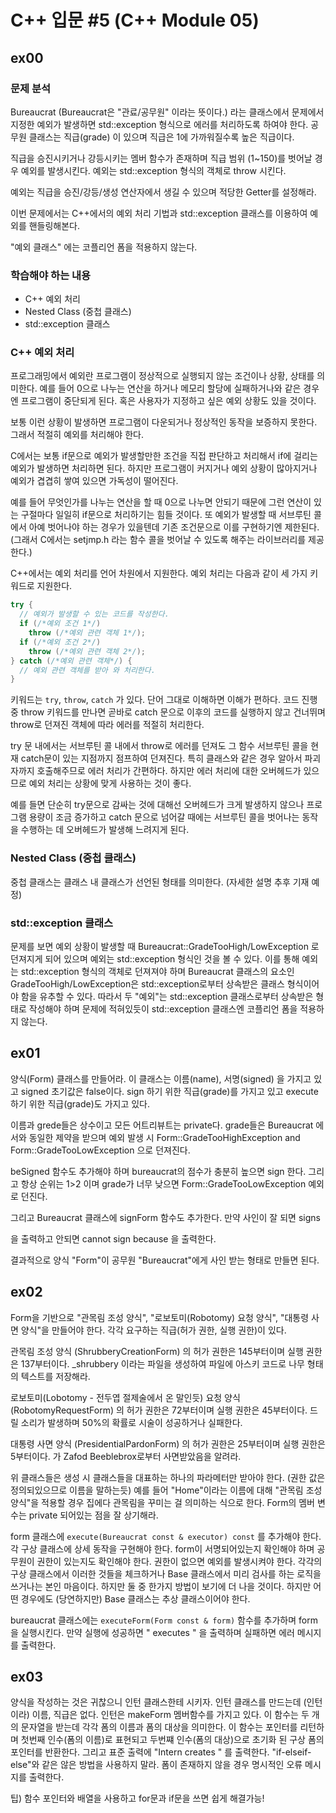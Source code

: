 # C++ 입문 #5 (C++ Module 05)

## ex00

### 문제 분석

Bureaucrat (Bureaucrat은 "관료/공무원" 이라는 뜻이다.) 라는 클래스에서 문제에서 지정한 예외가 발생하면 std::exception 형식으로 에러를 처리하도록 하여야 한다. 공무원 클래스는 직급(grade) 이 있으며 직급은 1에 가까워질수록 높은 직급이다.

직급을 승진시키거나 강등시키는 멤버 함수가 존재하며 직급 범위 (1~150)를 벗어날 경우 예외를 발생시킨다. 예외는 std::exception 형식의 객체로 throw 시킨다.

예외는 직급을 승진/강등/생성 연산자에서 생길 수 있으며 적당한 Getter를 설정해라.

이번 문제에서는 C++에서의 예외 처리 기법과 std::exception 클래스를 이용하여 예외를 핸들링해본다.

"예외 클래스" 에는 코플리언 폼을 적용하지 않는다.

### 학습해야 하는 내용

- C++ 예외 처리
- Nested Class (중첩 클래스)
- std::exception 클래스

### C++ 예외 처리

프로그래밍에서 예외란 프로그램이 정상적으로 실행되지 않는 조건이나 상황, 상태를 의미한다. 예를 들어 0으로 나누는 연산을 하거나 메모리 할당에 실패하거나와 같은 경우엔 프로그램이 중단되게 된다. 혹은 사용자가 지정하고 싶은 예외 상황도 있을 것이다.

보통 이런 상황이 발생하면 프로그램이 다운되거나 정상적인 동작을 보증하지 못한다. 그래서 적절히 예외를 처리해야 한다.

C에서는 보통 if문으로 예외가 발생할만한 조건을 직접 판단하고 처리해서 if에 걸리는 예외가 발생하면 처리하면 된다. 하지만 프로그램이 커지거나 예외 상황이 많아지거나 예외가 겹겹히 쌓여 있으면 가독성이 떨어진다.

예를 들어 무엇인가를 나누는 연산을 할 때 0으로 나누면 안되기 때문에 그런 연산이 있는 구절마다 일일히 if문으로 처리하기는 힘들 것이다. 또 예외가 발생할 때 서브루틴 콜에서 아예 벗어나야 하는 경우가 있을텐데 기존 조건문으로 이를 구현하기엔 제한된다. (그래서 C에서는 setjmp.h 라는 함수 콜을 벗어날 수 있도록 해주는 라이브러리를 제공한다.)

C++에서는 예외 처리를 언어 차원에서 지원한다. 예외 처리는 다음과 같이 세 가지 키워드로 지원한다.

```c++
try {
  // 예외가 발생할 수 있는 코드를 작성한다.
  if (/*예외 조건 1*/)
    throw (/*예외 관련 객체 1*/);
  if (/*예외 조건 2*/)
    throw (/*예외 관련 객체 2*/);
} catch (/*예외 관련 객체*/) {
  // 예외 관련 객체를 받아 와 처리한다.
}
```

키워드는 `try`, `throw`, `catch` 가 있다. 단어 그대로 이해하면 이해가 편하다. 코드 진행 중 throw 키워드를 만나면 곧바로 catch 문으로 이후의 코드를 실행하지 않고 건너뛰며 throw로 던져진 객체에 따라 에러를 적절히 처리한다.

try 문 내에서는 서브루틴 콜 내에서 throw로 에러를 던져도 그 함수 서브루틴 콜을 현재 catch문이 있는 지점까지 점프하여 던져진다. 특히 클래스와 같은 경우 알아서 파괴자까지 호출해주므로 에러 처리가 간편하다. 하지만 에러 처리에 대한 오버헤드가 있으므로 예외 처리는 상황에 맞게 사용하는 것이 좋다.

예를 들면 단순히 try문으로 감싸는 것에 대해선 오버헤드가 크게 발생하지 않으나 프로그램 용량이 조금 증가하고 catch 문으로 넘어갈 때에는 서브루틴 콜을 벗어나는 동작을 수행하는 데 오버헤드가 발생해 느려지게 된다.

### Nested Class (중첩 클래스)

중첩 클래스는 클래스 내 클래스가 선언된 형태를 의미한다. (자세한 설명 추후 기재 예정)

### std::exception 클래스

문제를 보면 예외 상황이 발생할 때 Bureaucrat::GradeTooHigh/LowException 로 던져지게 되어 있으며 예외는 std::exception 형식인 것을 볼 수 있다. 이를 통해 예외는 std::exception 형식의 객체로 던져져야 하며 Bureaucrat 클래스의 요소인 GradeTooHigh/LowException은 std::exception로부터 상속받은 클래스 형식이어야 함을 유추할 수 있다. 따라서 두 "예외"는 std::exception 클래스로부터 상속받은 형태로 작성해야 하며 문제에 적혀있듯이 std::exception 클래스엔 코플리언 폼을 적용하지 않는다.

## ex01

양식(Form) 클래스를 만들어라. 이 클래스는 이름(name), 서명(signed) 을 가지고 있고 signed 초기값은 false이다. sign 하기 위한 직급(grade)를 가지고 있고 execute 하기 위한 직급(grade)도 가지고 있다.

이름과 grede들은 상수이고 모든 어트리뷰트는 private다. grade들은 Bureaucrat 에서와 동일한 제약을 받으며 예외 발생 시 Form::GradeTooHighException and Form::GradeTooLowException 으로 던져진다.

beSigned 함수도 추가해야 하며 bureaucrat의 점수가 충분히 높으면 sign 한다. 그리고 항상 순위는 1>2 이며 grade가 너무 낮으면 Form::GradeTooLowException 예외로 던진다.

그리고 Bureaucrat 클래스에 signForm 함수도 추가한다. 만약 사인이 잘 되면 <bureaucrat> signs <form> 을 출력하고 안되면 <bureaucrat> cannot sign <form> because <reason> 을 출력한다.

결과적으로 양식 "Form"이 공무원 "Bureaucrat"에게 사인 받는 형태로 만들면 된다.

## ex02

Form을 기반으로 "관목림 조성 양식", "로보토미(Robotomy) 요청 양식", "대통령 사면 양식"을 만들어야 한다. 각각 요구하는 직급(허가 권한, 실행 권한)이 있다.

관목림 조성 양식 (ShrubberyCreationForm) 의 허가 권한은 145부터이며 실행 권한은 137부터이다. <target>_shrubbery  이라는 파일을 생성하여 파일에 아스키 코드로 나무 형태의 텍스트를 저장해라.

로보토미(Lobotomy - 전두엽 절제술에서 온 말인듯) 요청 양식 (RobotomyRequestForm) 의 허가 권한은 72부터이며 실행 권한은 45부터이다. 드릴 소리가 발생하며 50%의 확률로 시술이 성공하거나 실패한다.

대통령 사면 양식 (PresidentialPardonForm) 의 허가 권한은 25부터이며 실행 권한은 5부터이다. <target>가 Zafod Beeblebrox로부터 사면받았음을 알려라.

위 클래스들은 생성 시 클래스들을 대표하는 하나의 파라메터만 받아야 한다. (권한 값은 정의되있으므로 이름을 말하는듯) 예를 들어 "Home"이라는 이름에 대해 "관목림 조성 양식"을 적용할 경우 집에다 관목림을 꾸미는 걸 의미하는 식으로 한다. Form의 멤버 변수는 private 되어있는 점을 잘 상기해라.

form 클래스에 `execute(Bureaucrat const & executor) const` 를 추가해야 한다. 각 구상 클래스에 상세 동작을 구현해야 한다. form이 서명되어있는지 확인해야 하며 공무원이 권한이 있는지도 확인해야 한다. 권한이 없으면 예외를 발생시켜야 한다. 각각의 구상 클래스에서 이러한 것들을 체크하거나 Base 클래스에서 미리 검사를 하는 로직을 쓰거나는 본인 마음이다. 하지만 둘 중 한가지 방법이 보기에 더 나을 것이다. 하지만 어떤 경우에도 (당연하지만) Base 클래스는 추상 클래스이어야 한다.

bureaucrat 클래스에는 `executeForm(Form const & form)` 함수를 추가하며 form을 실행시킨다. 만약 실행에 성공하면 "<bureaucrat> executes <form>" 을 출력하며 실패하면 에러 메시지를 출력한다.

## ex03

양식을 작성하는 것은 귀찮으니 인턴 클래스한테 시키자.
인턴 클래스를 만드는데 (인턴이라) 이름, 직급은 없다.
인턴은 makeForm 멤버함수를 가지고 있다. 이 함수는 두 개의 문자열을 받는데 각각 폼의 이름과 폼의 대상을 의미한다.
이 함수는 포인터를 리턴하며 첫번째 인수(폼의 이름)로 표현되고 두번쨰 인수(폼의 대상)으로 초기화 된 구상 폼의 포인터를 반환한다.
그리고 표준 출력에 "Intern creates <form>" 를 출력한다.
"if-elseif-else"와 같은 않은 방법을 사용하지 말라. 폼이 존재하지 않을 경우 명시적인 오류 메시지를 출력한다.

팁) 함수 포인터와 배열을 사용하고 for문과 if문을 쓰면 쉽게 해결가능!